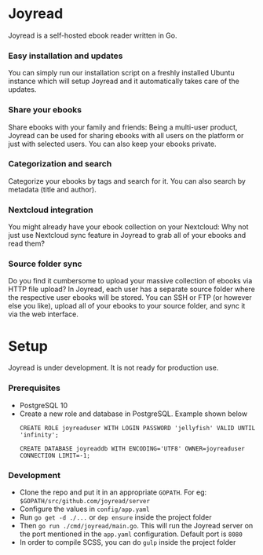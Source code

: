 # Joyread

Joyread is a self-hosted ebook reader written in Go.

### Easy installation and updates
You can simply run our installation script on a freshly installed Ubuntu instance which will setup Joyread and it automatically takes care of the updates.

### Share your ebooks
Share ebooks with your family and friends: Being a multi-user product, Joyread can be used for sharing ebooks with all users on the platform or just with selected users. You can also keep your ebooks private.

### Categorization and search
Categorize your ebooks by tags and search for it. You can also search by metadata (title and author).

### Nextcloud integration
You might already have your ebook collection on your Nextcloud: Why not just use Nextcloud sync feature in Joyread to grab all of your ebooks and read them?

### Source folder sync
Do you find it cumbersome to upload your massive collection of ebooks via HTTP file upload? In Joyread, each user has a separate source folder where the respective user ebooks will be stored. You can SSH or FTP (or however else you like), upload all of your ebooks to your source folder, and sync it via the web interface.

# Setup
Joyread is under development. It is not ready for production use.

### Prerequisites
 - PostgreSQL 10
 - Create a new role and database in PostgreSQL. Example shown below
   ```
   CREATE ROLE joyreaduser WITH LOGIN PASSWORD 'jellyfish' VALID UNTIL 'infinity';
 
   CREATE DATABASE joyreaddb WITH ENCODING='UTF8' OWNER=joyreaduser CONNECTION LIMIT=-1;
   ```
 ### Development
  - Clone the repo and put it in an appropriate `GOPATH`. For eg: `$GOPATH/src/github.com/joyread/server`
  - Configure the values in `config/app.yaml`
  - Run `go get -d ./...` or `dep ensure` inside the project folder
  - Then `go run ./cmd/joyread/main.go`. This will run the Joyread server on the port mentioned in the `app.yaml` configuration. Default port is `8080`
  - In order to compile SCSS, you can do `gulp` inside the project folder

